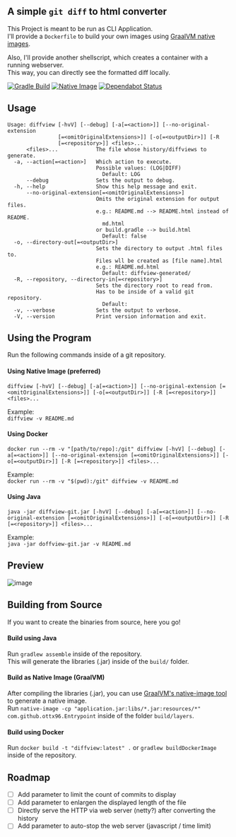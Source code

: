 ## A simple `git diff` to html converter

This Project is meant to be run as CLI Application.  
I'll provide a `Dockerfile` to build your own images using [GraalVM native images](https://www.graalvm.org/).

Also, I'll provide another shellscript, which creates a container with a running webserver.  
This way, you can directly see the formatted diff locally.

[![Gradle Build](https://github.com/ottx96/diffview-git/actions/workflows/shadow-jar.yml/badge.svg)](https://github.com/ottx96/diffview-git/actions/workflows/shadow-jar.yml)
[![Native Image](https://github.com/ottx96/diffview-git/actions/workflows/native-image.yml/badge.svg)](https://github.com/ottx96/diffview-git/actions/workflows/native-image.yml)
[![Dependabot Status](https://api.dependabot.com/badges/status?host=github&repo=ottx96/diffview-git)](https://dependabot.com)

## Usage
```text
Usage: diffview [-hvV] [--debug] [-a[=<action>]] [--no-original-extension
                [=<omitOriginalExtensions>]] [-o[=<outputDir>]] [-R
                [=<repository>]] <files>...
      <files>...            The file whose history/diffviews to generate.
  -a, --action[=<action>]   Which action to execute.
                            Possible values: (LOG|DIFF)
                              Default: LOG
      --debug               Sets the output to debug.
  -h, --help                Show this help message and exit.
      --no-original-extension[=<omitOriginalExtensions>]
                            Omits the original extension for output files.
                            e.g.: README.md --> README.html instead of README.
                              md.html
                            or build.gradle --> build.html
                              Default: false
  -o, --directory-out[=<outputDir>]
                            Sets the directory to output .html files to.
                            Files wll be created as [file name].html
                            e.g.: README.md.html
                              Default: diffview-generated/
  -R, --repository, --directory-in[=<repository>]
                            Sets the directory root to read from.
                            Has to be inside of a valid git repository.
                              Default:
  -v, --verbose             Sets the output to verbose.
  -V, --version             Print version information and exit.
```

## Using the Program
Run the following commands inside of a git repository.  

#### Using Native Image (preferred)
`diffview [-hvV] [--debug] [-a[=<action>]] [--no-original-extension
        [=<omitOriginalExtensions>]] [-o[=<outputDir>]] [-R
        [=<repository>]] <files>...`  

Example:  
`diffview -v README.md`

#### Using Docker
`docker run --rm -v "[path/to/repo]:/git" diffview [-hvV] [--debug] [-a[=<action>]] [--no-original-extension
        [=<omitOriginalExtensions>]] [-o[=<outputDir>]] [-R
        [=<repository>]] <files>...`

Example:    
`docker run --rm -v "$(pwd):/git" diffview -v README.md`

#### Using Java
`java -jar diffview-git.jar [-hvV] [--debug] [-a[=<action>]] [--no-original-extension
        [=<omitOriginalExtensions>]] [-o[=<outputDir>]] [-R
        [=<repository>]] <files>...`  
                
Example:   
`java -jar doffview-git.jar -v README.md`

## Preview
![image](https://user-images.githubusercontent.com/49874532/112373883-bceb4e80-8ce1-11eb-946f-f65cc3075a85.png)

## Building from Source
If you want to create the binaries from source, here you go!  

#### Build using Java
Run `gradlew assemble` inside of the repository.  
This will generate the libraries (.jar) inside of the `build/` folder.

#### Build as Native Image (GraalVM)
After compiling the libraries (.jar), you can use [GraalVM's native-image tool](https://www.graalvm.org/reference-manual/native-image/) to generate a native image.  
Run `native-image -cp "application.jar:libs/*.jar:resources/*" com.github.ottx96.Entrypoint` inside of the folder `build/layers`.

#### Build using Docker
Run `docker build -t "diffview:latest" .` or `gradlew buildDockerImage` inside of the repository.

## Roadmap
- [ ] Add parameter to limit the count of commits to display
- [ ] Add parameter to enlargen the displayed length of the file
- [ ] Directly serve the HTTP via web server (netty?) after converting the history
- [ ] Add parameter to auto-stop the web server (javascript / time limit)
